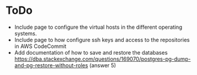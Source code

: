 # ToDo

- Include page to configure the virtual hosts in the different operating systems.
- Include page to how configure ssh keys and access to the repositories in AWS CodeCommit
- Add documentation of how to save and restore the databases https://dba.stackexchange.com/questions/169070/postgres-pg-dump-and-pg-restore-without-roles (answer 5)